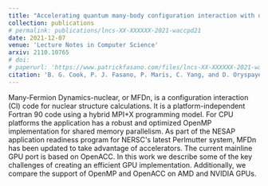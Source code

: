 ```yaml
---
title: "Accelerating quantum many-body configuration interaction with directives"
collection: publications
# permalink: publications/lncs-XX-XXXXXX-2021-waccpd21
date: 2021-12-07
venue: 'Lecture Notes in Computer Science'
arxiv: 2110.10765
# doi:
# paperurl: 'https://www.patrickfasano.com/files/lncs-XX-XXXXXX-2021-waccpd21_PREPRINT.pdf'
citation: 'B. G. Cook, P. J. Fasano, P. Maris, C. Yang, and D. Oryspayev, arXiv:2110.10765 [cs.DC]'
---
```

Many-Fermion Dynamics-nuclear, or MFDn, is a configuration interaction (CI) code
for nuclear structure calculations. It is a platform-independent Fortran 90 code
using a hybrid MPI+X programming model. For CPU platforms the application has a
robust and optimized OpenMP implementation for shared memory parallelism. As
part of the NESAP application readiness program for NERSC's latest Perlmutter
system, MFDn has been updated to take advantage of accelerators. The current
mainline GPU port is based on OpenACC. In this work we describe some of the key
challenges of creating an efficient GPU implementation. Additionally, we compare
the support of OpenMP and OpenACC on AMD and NVIDIA GPUs.